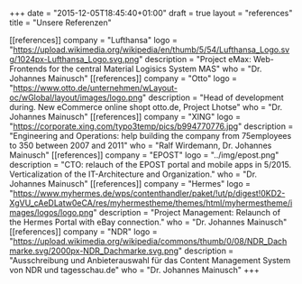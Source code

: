 +++
date = "2015-12-05T18:45:40+01:00"
draft = true
layout = "references"
title = "Unsere Referenzen"


[[references]]
	company = "Lufthansa"
	logo = "https://upload.wikimedia.org/wikipedia/en/thumb/5/54/Lufthansa_Logo.svg/1024px-Lufthansa_Logo.svg.png"
	description = "Project eMax: Web-Frontends for the central Material Logisics System MAS"
	who = "Dr. Johannes Mainusch"
[[references]]
	company = "Otto"
	logo = "https://www.otto.de/unternehmen/wLayout-oc/wGlobal/layout/images/logo.png"
	description = "Head of development during. New eCommerce online shopt otto.de, Project Lhotse"
	who = "Dr. Johannes Mainusch"
[[references]]
	company = "XING"
	logo = "https://corporate.xing.com/typo3temp/pics/b994770776.jpg"
	description = "Engineering and Operations: help building the company from 75employees to 350 between 2007 and 2011"
	who = "Ralf Wirdemann, Dr. Johannes Mainusch"
[[references]]
	company = "EPOST"
	logo = "../img/epost.png"
	description = "CTO: relauch of the EPOST portal and mobile apps in 5/2015. Verticalization of the IT-Architecture and Organization."
	who = "Dr. Johannes Mainusch"
[[references]]
	company = "Hermes"
	logo = "https://www.myhermes.de/wps/contenthandler/paket/!ut/p/digest!0KD2-XgVU_cAeDLatw0eCA/res/myhermestheme/themes/html/myhermestheme/images/logos/logo.png"
	description = "Project Management: Relaunch of the Hermes Portal with eBay connection."
	who = "Dr. Johannes Mainusch"
[[references]]
	company = "NDR"
	logo = "https://upload.wikimedia.org/wikipedia/commons/thumb/0/08/NDR_Dachmarke.svg/2000px-NDR_Dachmarke.svg.png"
	description = "Ausschreibung und Anbieterauswahl für das Content Management System von NDR und tagesschau.de"
	who = "Dr. Johannes Mainusch"
+++



